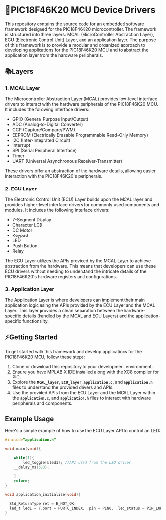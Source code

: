 # 📢**PIC18F46K20 MCU Device Drivers**

This repository contains the source code for an embedded software framework designed for the PIC18F46K20 microcontroller. The framework is structured into three layers: MCAL (MicroController Abstraction Layer), ECU (Electronic Control Unit) Layer, and an application layer. The purpose of this framework is to provide a modular and organized approach to developing applications for the PIC18F46K20 MCU and to abstract the application layer from the hardware peripherals.

## 📚**Layers**

### **1. MCAL Layer**

The Microcontroller Abstraction Layer (MCAL) provides low-level interface drivers to interact with the hardware peripherals of the PIC18F46K20 MCU. It includes the following interface drivers:

- GPIO (General Purpose Input/Output)
- ADC (Analog-to-Digital Converter)
- CCP (Capture/Compare/PWM)
- EEPROM (Electrically Erasable Programmable Read-Only Memory)
- I2C (Inter-Integrated Circuit)
- Interrupt
- SPI (Serial Peripheral Interface)
- Timer
- UART (Universal Asynchronous Receiver-Transmitter)

These drivers offer an abstraction of the hardware details, allowing easier interaction with the PIC18F46K20's peripherals.

### **2. ECU Layer**

The Electronic Control Unit (ECU) Layer builds upon the MCAL layer and provides higher-level interface drivers for commonly used components and modules. It includes the following interface drivers:

- 7-Segment Display
- Character LCD
- DC Motor
- Keypad
- LED
- Push Button
- Relay

The ECU Layer utilizes the APIs provided by the MCAL Layer to achieve abstraction from the hardware. This means that developers can use these ECU drivers without needing to understand the intricate details of the PIC18F46K20's hardware registers and configurations.

### **3. Application Layer**

The Application Layer is where developers can implement their main application logic using the APIs provided by the ECU Layer and the MCAL Layer. This layer provides a clean separation between the hardware-specific details (handled by the MCAL and ECU Layers) and the application-specific functionality.

## ⚡**Getting Started**

To get started with this framework and develop applications for the PIC18F46K20 MCU, follow these steps:

1. Clone or download this repository to your development environment.
2. Ensure you have MPLAB X IDE installed along with the XC8 compiler for PIC.
3. Explore the **`MCAL_layer`**, **`ECU_layer`**, **`application.c`**, and **`application.h`** files to understand the provided drivers and APIs.
4. Use the provided APIs from the ECU Layer and the MCAL Layer  within the  **`application.c`**, and **`application.h`** files to interact with hardware peripherals and components.

## **Example Usage**

Here's a simple example of how to use the ECU Layer API to control an LED:

```c
#include"application.h"

void main(void){
    
    while(1){
        led_toggle(&led1); //API used from the LED driver
	__delay_ms(500);
        
    }
    return;
}

void application_initialize(void){
	
  Std_ReturnType ret = E_NOT_OK;
  led_t led1 = {.port = PORTC_INDEX, .pin = PIN0, .led_status = PIN_LOW};
}
```

